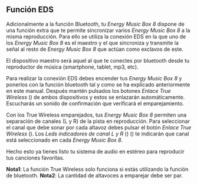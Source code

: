 ## Función EDS

Adicionalmente a la función Bluetooth, tu *Energy Music Box 8* dispone de una función extra que te permite sincronizar varios *Energy Music Box 8* a la misma reproducción. Para ello se utiliza la conexión EDS en la que uno de los *Energy Music Box 8* es el maestro y el que sincroniza y transmite la señal al resto de *Energy Music Box 8* que actúan como exclavos de este.

El dispositivo maestro será aquel al que te conectes por bluetooth desde tu reproductor de música (smartphone, tablet, mp3, etc). 

Para realizar la conexión EDS debes encender tus *Energy Music Box 8* y ponerlos con la función bluetooth tal y como se ha explicado anteriormente en este manual. Después mantén pulsados los botones *Enlace True Wireless* () de ambos dispositivos y estos se enlazarán automáticamente. Escucharás un sonido de confirmación que verificará el emparejamiento.

Con los True Wireless emparejados, tus *Energy Music Box 8* permiten una separación de canales (L y R) de la pista en reproducción. Para seleccionar el canal que debe sonar por cada altavoz debes pulsar el botón *Enlace True Wireless* (). Los *Leds indicadores de canal L y R* () () te indicarán que canal está seleccionado en cada *Energy Music Box 8*. 

Hecho esto ya tienes listo tu sistema de audio en estéreo para reproducir tus canciones favoritas.

**Nota1**: La función True Wireless solo funciona si estás utilizando la función de bluetooth.
**Nota2**: La cantidad de altavoces a emparejar debe ser par.
